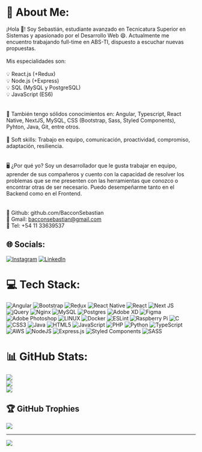 # 💫 About Me:
¡Hola 👋! Soy Sebastián, estudiante avanzado en Tecnicatura Superior en Sistemas y apasionado por el Desarrollo Web 😄. Actualmente me encuentro trabajando full-time en ABS-TI, dispuesto a escuchar nuevas propuestas.<br><br>Mis especialidades son:<br><br>💡 React.js (+Redux)<br>💡 Node.js (+Express)<br>💡 SQL (MySQL y PostgreSQL)<br>💡 JavaScript (ES6)<br><br><br>🔧 También tengo sólidos conocimientos en: Angular, Typescript, React Native, NextJS, MySQL, CSS (Bootstrap, Sass, Styled Components), Pyhton, Java, Git, entre otros.<br><br>🔧 Soft skills: Trabajo en equipo, comunicación, proactividad, compromiso, adaptación, resiliencia.<br><br><br>🖥️ ¿Por qué yo? Soy un desarrollador que le gusta trabajar en equipo, aprender de sus compañeros y cuento con la capacidad de resolver los problemas que se me presenten con las herramientas que conozco o encontrar otras de ser necesario. Puedo desempeñarme tanto en el Backend como en el Frontend.<br><br><br>💼 Github: github.com/BacconSebastian<br>📩 Gmail: bacconsebastian@gmail.com<br>📱 Tel: +54 11 33639537


## 🌐 Socials:
[![Instagram](https://img.shields.io/badge/Instagram-%23E4405F.svg?logo=Instagram&logoColor=white)](https://instagram.com/sebabaccon) [![LinkedIn](https://img.shields.io/badge/LinkedIn-%230077B5.svg?logo=linkedin&logoColor=white)](https://linkedin.com/in/bacconsebastian) 

# 💻 Tech Stack:
![Angular](https://img.shields.io/badge/angular-%23DD0031.svg?style=for-the-badge&logo=angular&logoColor=white) ![Bootstrap](https://img.shields.io/badge/bootstrap-%23563D7C.svg?style=for-the-badge&logo=bootstrap&logoColor=white) ![Redux](https://img.shields.io/badge/redux-%23593d88.svg?style=for-the-badge&logo=redux&logoColor=white) ![React Native](https://img.shields.io/badge/react_native-%2320232a.svg?style=for-the-badge&logo=react&logoColor=%2361DAFB) ![React](https://img.shields.io/badge/react-%2320232a.svg?style=for-the-badge&logo=react&logoColor=%2361DAFB) ![Next JS](https://img.shields.io/badge/Next-black?style=for-the-badge&logo=next.js&logoColor=white) ![jQuery](https://img.shields.io/badge/jquery-%230769AD.svg?style=for-the-badge&logo=jquery&logoColor=white) ![Nginx](https://img.shields.io/badge/nginx-%23009639.svg?style=for-the-badge&logo=nginx&logoColor=white) ![MySQL](https://img.shields.io/badge/mysql-%2300f.svg?style=for-the-badge&logo=mysql&logoColor=white) ![Postgres](https://img.shields.io/badge/postgres-%23316192.svg?style=for-the-badge&logo=postgresql&logoColor=white) ![Adobe XD](https://img.shields.io/badge/Adobe%20XD-470137?style=for-the-badge&logo=Adobe%20XD&logoColor=#FF61F6) 	![Figma](https://img.shields.io/badge/figma-%23F24E1E.svg?style=for-the-badge&logo=figma&logoColor=white) ![Adobe Photoshop](https://img.shields.io/badge/adobephotoshop-%2331A8FF.svg?style=for-the-badge&logo=adobephotoshop&logoColor=white) ![LINUX](https://img.shields.io/badge/Linux-FCC624?style=for-the-badge&logo=linux&logoColor=black) ![Docker](https://img.shields.io/badge/docker-%230db7ed.svg?style=for-the-badge&logo=docker&logoColor=white) ![ESLint](https://img.shields.io/badge/ESLint-4B3263?style=for-the-badge&logo=eslint&logoColor=white) ![Raspberry Pi](https://img.shields.io/badge/-RaspberryPi-C51A4A?style=for-the-badge&logo=Raspberry-Pi) ![C](https://img.shields.io/badge/c-%2300599C.svg?style=for-the-badge&logo=c&logoColor=white) ![CSS3](https://img.shields.io/badge/css3-%231572B6.svg?style=for-the-badge&logo=css3&logoColor=white) ![Java](https://img.shields.io/badge/java-%23ED8B00.svg?style=for-the-badge&logo=java&logoColor=white) ![HTML5](https://img.shields.io/badge/html5-%23E34F26.svg?style=for-the-badge&logo=html5&logoColor=white) ![JavaScript](https://img.shields.io/badge/javascript-%23323330.svg?style=for-the-badge&logo=javascript&logoColor=%23F7DF1E) ![PHP](https://img.shields.io/badge/php-%23777BB4.svg?style=for-the-badge&logo=php&logoColor=white) ![Python](https://img.shields.io/badge/python-3670A0?style=for-the-badge&logo=python&logoColor=ffdd54) ![TypeScript](https://img.shields.io/badge/typescript-%23007ACC.svg?style=for-the-badge&logo=typescript&logoColor=white) ![AWS](https://img.shields.io/badge/AWS-%23FF9900.svg?style=for-the-badge&logo=amazon-aws&logoColor=white) ![NodeJS](https://img.shields.io/badge/node.js-6DA55F?style=for-the-badge&logo=node.js&logoColor=white) ![Express.js](https://img.shields.io/badge/express.js-%23404d59.svg?style=for-the-badge&logo=express&logoColor=%2361DAFB) ![Styled Components](https://img.shields.io/badge/styled--components-DB7093?style=for-the-badge&logo=styled-components&logoColor=white) ![SASS](https://img.shields.io/badge/SASS-hotpink.svg?style=for-the-badge&logo=SASS&logoColor=white)
# 📊 GitHub Stats:
![](https://github-readme-stats.vercel.app/api?username=BacconSebastian&theme=dark&hide_border=false&include_all_commits=false&count_private=false)<br/>
![](https://github-readme-streak-stats.herokuapp.com/?user=BacconSebastian&theme=dark&hide_border=false)<br/>
![](https://github-readme-stats.vercel.app/api/top-langs/?username=BacconSebastian&theme=dark&hide_border=false&include_all_commits=false&count_private=false&layout=compact)

## 🏆 GitHub Trophies
![](https://github-profile-trophy.vercel.app/?username=BacconSebastian&theme=darkhub&no-frame=false&no-bg=false&margin-w=4)

---
[![](https://visitcount.itsvg.in/api?id=BacconSebastian&icon=5&color=1)](https://visitcount.itsvg.in)

<!-- Proudly created with GPRM ( https://gprm.itsvg.in ) -->
